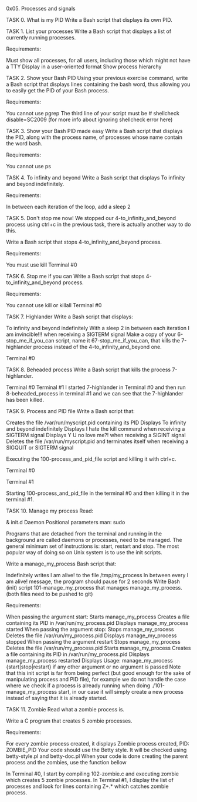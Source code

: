 0x05. Processes and signals


TASK 0. What is my PID
Write a Bash script that displays its own PID.


TASK 1. List your processes
Write a Bash script that displays a list of currently running processes.

Requirements:

Must show all processes, for all users, including those which might not have a TTY
Display in a user-oriented format
Show process hierarchy


TASK 2. Show your Bash PID
Using your previous exercise command, write a Bash script that displays lines containing the bash word, thus allowing you to easily get the PID of your Bash process.

Requirements:

You cannot use pgrep
The third line of your script must be # shellcheck disable=SC2009 (for more info about ignoring shellcheck error here)


TASK 3. Show your Bash PID made easy
Write a Bash script that displays the PID, along with the process name, of processes whose name contain the word bash.

Requirements:

You cannot use ps


TASK 4. To infinity and beyond
Write a Bash script that displays To infinity and beyond indefinitely.

Requirements:

In between each iteration of the loop, add a sleep 2


TASK 5. Don't stop me now!
We stopped our 4-to_infinity_and_beyond process using ctrl+c in the previous task, there is actually another way to do this.

Write a Bash script that stops 4-to_infinity_and_beyond process.

Requirements:

You must use kill
Terminal #0


TASK 6. Stop me if you can
Write a Bash script that stops 4-to_infinity_and_beyond process.

Requirements:

You cannot use kill or killall
Terminal #0


TASK 7. Highlander
Write a Bash script that displays:

To infinity and beyond indefinitely
With a sleep 2 in between each iteration
I am invincible!!! when receiving a SIGTERM signal
Make a copy of your 6-stop_me_if_you_can script, name it 67-stop_me_if_you_can, that kills the 7-highlander process instead of the 4-to_infinity_and_beyond one.

Terminal #0


TASK 8. Beheaded process
Write a Bash script that kills the process 7-highlander.

Terminal #0
Terminal #1
I started 7-highlander in Terminal #0 and then run 8-beheaded_process in terminal #1 and we can see that the 7-highlander has been killed.


TASK 9. Process and PID file
Write a Bash script that:

Creates the file /var/run/myscript.pid containing its PID
Displays To infinity and beyond indefinitely
Displays I hate the kill command when receiving a SIGTERM signal
Displays Y U no love me?! when receiving a SIGINT signal
Deletes the file /var/run/myscript.pid and terminates itself when receiving a SIGQUIT or SIGTERM signal

Executing the 100-process_and_pid_file script and killing it with ctrl+c.

Terminal #0

Terminal #1

Starting 100-process_and_pid_file in the terminal #0 and then killing it in the terminal #1.


TASK 10. Manage my process
Read:

&
init.d
Daemon
Positional parameters
man: sudo

Programs that are detached from the terminal and running in the background are called daemons or processes, need to be managed. The general minimum set of instructions is: start, restart and stop. The most popular way of doing so on Unix system is to use the init scripts.

Write a manage_my_process Bash script that:

Indefinitely writes I am alive! to the file /tmp/my_process
In between every I am alive! message, the program should pause for 2 seconds
Write Bash (init) script 101-manage_my_process that manages manage_my_process. (both files need to be pushed to git)

Requirements:

When passing the argument start:
Starts manage_my_process
Creates a file containing its PID in /var/run/my_process.pid
Displays manage_my_process started
When passing the argument stop:
Stops manage_my_process
Deletes the file /var/run/my_process.pid
Displays manage_my_process stopped
When passing the argument restart
Stops manage_my_process
Deletes the file /var/run/my_process.pid
Starts manage_my_process
Creates a file containing its PID in /var/run/my_process.pid
Displays manage_my_process restarted
Displays Usage: manage_my_process {start|stop|restart} if any other argument or no argument is passed
Note that this init script is far from being perfect (but good enough for the sake of manipulating process and PID file), for example we do not handle the case where we check if a process is already running when doing ./101-manage_my_process start, in our case it will simply create a new process instead of saying that it is already started.


TASK 11. Zombie
Read what a zombie process is.

Write a C program that creates 5 zombie processes.

Requirements:

For every zombie process created, it displays Zombie process created, PID: ZOMBIE_PID
Your code should use the Betty style. It will be checked using betty-style.pl and betty-doc.pl
When your code is done creating the parent process and the zombies, use the function bellow

In Terminal #0, I start by compiling 102-zombie.c and executing zombie which creates 5 zombie processes. In Terminal #1, I display the list of processes and look for lines containing Z+.*<defunct> which catches zombie process.
